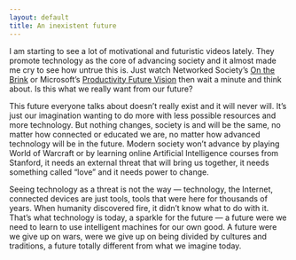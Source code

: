 ```yaml
---
layout: default
title: An inexistent future
---
```


I am starting to see a lot of motivational and futuristic videos lately. They promote technology as the core of advancing society and it almost made me cry to see how untrue this is. Just watch Networked Society’s [On the Brink](http://www.youtube.com/watch?v=R7cuatm_bqw) or Microsoft’s [Productivity Future Vision](http://www.youtube.com/watch?v=a6cNdhOKwi0) then wait a minute and think about. Is this what we really want from our future?

This future everyone talks about doesn’t really exist and it will never will. It’s just our imagination wanting to do more with less possible resources and more technology. But nothing changes, society is and will be the same, no matter how connected or educated we are, no matter how advanced technology will be in the future. Modern society won’t advance by playing World of Warcraft or by learning online Artificial Intelligence courses from Stanford, it needs an external threat that will bring us together, it needs something called “love” and it needs power to change.

Seeing technology as a threat is not the way — technology, the Internet, connected devices are just tools, tools that were here for thousands of years. When humanity discovered fire, it didn’t know what to do with it. That’s what technology is today, a sparkle for the future — a future were we need to learn to use intelligent machines for our own good. A future were we give up on wars, were we give up on being divided by cultures and traditions, a future totally different from what we imagine today.
